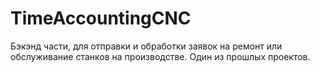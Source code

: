 # TimeAccountingCNC
Бэкэнд части, для отправки и обработки заявок на ремонт или обслуживание станков на производстве. Один из прошлых проектов.
